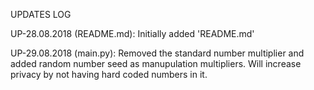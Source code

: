 UPDATES LOG

UP-28.08.2018 (README.md): Initially added 'README.md'

UP-29.08.2018 (main.py): Removed the standard number multiplier and added random number seed as manupulation multipliers. Will increase privacy by not having hard coded numbers in it.
